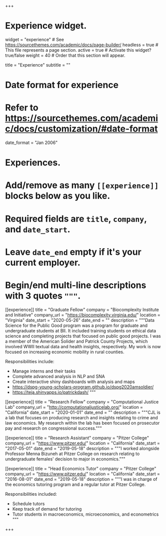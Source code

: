 +++
# Experience widget.
widget = "experience"  # See https://sourcethemes.com/academic/docs/page-builder/
headless = true  # This file represents a page section.
active = true  # Activate this widget? true/false
weight = 40  # Order that this section will appear.

title = "Experience"
subtitle = ""

# Date format for experience
#   Refer to https://sourcethemes.com/academic/docs/customization/#date-format
date_format = "Jan 2006"

# Experiences.
#   Add/remove as many `[[experience]]` blocks below as you like.
#   Required fields are `title`, `company`, and `date_start`.
#   Leave `date_end` empty if it's your current employer.
#   Begin/end multi-line descriptions with 3 quotes `"""`.
[[experience]]
  title = "Graduate Fellow"
  company = "Biocomplexity Institute and Initiative"
  company_url = "https://biocomplexity.virginia.edu/"
  location = "Virginia"
  date_start = "2020-05-26"
  date_end = ""
  description = """Data Science for the Public Good program was a program for graduate and undergraduate students at BII. It included training students on ethical data science and completing projects that focused on public good projects. I was a member of the American Solider and Patrick County Projects, which involved WWII textual data and health insights, respectively. My work is now focused on increasing economic mobility in rural counties.
  
  Responsibilities include:
  
  * Manage interns and their tasks
  * Complete advanced analysis in NLP and SNA
  * Create interactive shiny dashboards with analysis and maps
  * https://dspg-young-scholars-program.github.io/dspg2020amsoldier/
  * https://teja.shinyapps.io/patrickdash/
  """

[[experience]]
  title = "Research Fellow"
  company = "Computational Justice Lab"
  company_url = "http://computationaljusticelab.org/"
  location = "California"
  date_start = "2020-01-01"
  date_end = ""
  description = """CJL is a lab that focuses on producing research and insights relating to crime and law economics. My research within the lab has been focused on prosecutor pay and research on congressional success."""
  
[[experience]]
  title = "Research Assistant"
  company = "Pitzer College"
  company_url = "https://www.pitzer.edu/"
  location = "California"
  date_start = "2017-05-01"
  date_end = "2019-05-18"
  description = """I worked alongside Professor Menna Bizuneh at Pitzer College on research relating to undergraduate females' decision to major in economics."""
  
[[experience]]
  title = "Head Economics Tutor"
  company = "Pitzer College"
  company_url = "https://www.pitzer.edu/"
  location = "California"
  date_start = "2016-08-01"
  date_end = "2019-05-18"
  description = """I was in charge of the economics tutoring program and a regular tutor at Pitzer College.
  
  Responsibilities included:
  
  * Schedule tutors
  * Keep track of demand for tutoring
  * Tutor students in macroeconomics, microeconomics, and econometrics
  """


+++
